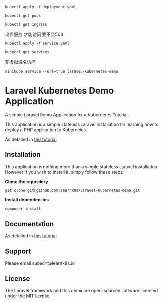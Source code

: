 

```
kubectl apply -f deployment.yaml
```
```
kubectl get pods
```

```
kubectl get ingress
```

设置服务 才能访问 要不会503
```
kubectl apply -f service.yaml
```
```
kubectl get services
```

非虚拟域名访问
```
minikube service --url=true laravel-kubernetes-demo 
```

# Laravel Kubernetes Demo Application

A simple Laravel Demo Application for a Kubernetes Tutorial.

This application is a simple stateless Laravel installation for learning how to deploy a PHP application to Kubernetes.

As detailed in [this tutorial](https://learnk8s.io/blog/deploying-laravel-to-kubernetes/)


## Installation

This application is nothing more than a simple stateless Laravel installation. However if you wish to install it, simply follow these steps:

__Clone the repository__

`git clone git@github.com:learnk8s/laravel-kubernetes-demo.git`

__Install dependencies__

`composer install`

## Documentation

As detailed in [this tutorial](https://learnk8s.io/blog/deploying-laravel-to-kubernetes/)

## Support

Please email support@learnk8s.io

## License

The Laravel framework and this demo are open-sourced software licensed under the [MIT license](https://opensource.org/licenses/MIT).
